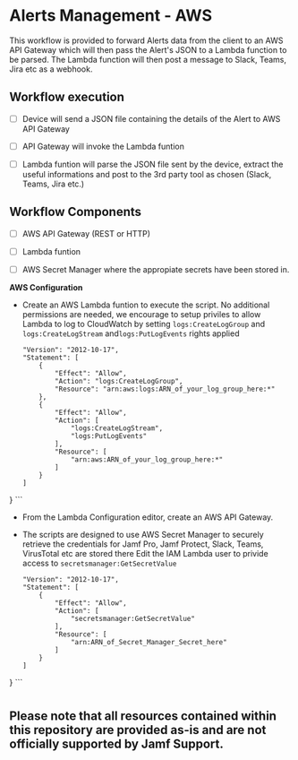 # Alerts Management - AWS

This workflow is provided to forward Alerts data from the client to an AWS API Gateway which will then pass the Alert's JSON to a Lambda function to be parsed.
The Lambda function will then post a message to Slack, Teams, Jira etc as a webhook.

## Workflow execution

- [ ] Device will send a JSON file containing the details of the Alert to AWS API Gateway
- [ ] API Gateway will invoke the Lambda funtion
- [ ] Lambda funtion will parse the JSON file sent by the device, extract the useful informations and post to the 3rd party tool as chosen (Slack, Teams, Jira etc.)


## Workflow Components

- [ ] AWS API Gateway (REST or HTTP)
- [ ] Lambda funtion
- [ ] AWS Secret Manager where the appropiate secrets have been stored in.



**AWS Configuration**

- Create an AWS Lambda funtion to execute the script. 
No additional permissions are needed, we encourage to setup priviles to allow Lambda to log to CloudWatch by setting `logs:CreateLogGroup` and `logs:CreateLogStream` and`logs:PutLogEvents` rights applied
    ```{
    "Version": "2012-10-17",
    "Statement": [
        {
            "Effect": "Allow",
            "Action": "logs:CreateLogGroup",
            "Resource": "arn:aws:logs:ARN_of_your_log_group_here:*"
        },
        {
            "Effect": "Allow",
            "Action": [
                "logs:CreateLogStream",
                "logs:PutLogEvents"
            ],
            "Resource": [
                "arn:aws:ARN_of_your_log_group_here:*"
            ]
        }
    ]
}
    ```

- From the Lambda Configuration editor, create an AWS API Gateway.
 
- The scripts are designed to use AWS Secret Manager to securely retrieve the credentials for Jamf Pro, Jamf Protect, Slack, Teams, VirusTotal etc are stored there 
Edit the IAM Lambda user to privide access to `secretsmanager:GetSecretValue`
    ```{
    "Version": "2012-10-17",
    "Statement": [
        {
            "Effect": "Allow",
            "Action": [
                "secretsmanager:GetSecretValue"
            ],
            "Resource": [
                "arn:ARN_of_Secret_Manager_Secret_here"
            ]
        }
    ]
}
    ```

#
## Please note that all resources contained within this repository are provided as-is and are not officially supported by Jamf Support.